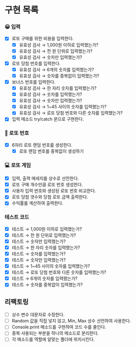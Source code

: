 # 구현 목록

### 😀 입력

- [x] 로또 구매를 위한 비용을 입력한다.
  - [x] 유효성 검사 → 1,000원 이하로 입력했는가?
  - [x] 유효성 검사 → 천 원 단위로 입력했는가?
  - [x] 유효성 검사 → 숫자만 입력했는가?
- [x] 로또 당첨 번호를 입력한다.
  - [x] 유효성 검사 → 6개의 숫자를 입력했는가?
  - [x] 유효성 검사 → 숫자를 중복없이 입력했는가?
- [x] 보너스 번호를 입력한다.
  - [x] 유효성 검사 → 한 자리 숫자를 입력했는가?
  - [x] 유효성 검사 → 숫자를 입력했는가?
  - [x] 유효성 검사 → 숫자만 입력했는가?
  - [x] 유효성 검사 → 1~45 사이의 숫자를 입력했는가?
  - [x] 유효성 검사 → 로또 당첨 번호와 다른 숫자를 입력했는가?
- [x] 입력 메소드 try/catch 문으로 구현한다.

### 🎱 로또 번호

- [x] 6자리 로또 랜덤 번호를 생성한다.
  - [x] 로또 랜덤 번호를 중복없이 생성하기

### 💻 로또 게임

- [x] 입력, 출력 메세지를 상수로 선언한다.
- [x] 로또 구매 개수만큼 로또 번호 생성한다.
- [x] 사용자 입력 번호와 생성된 로또 번호 비교한다.
- [x] 로또 당첨 갯수와 당첨 로또 금액 출력한다.
- [x] 수익률를 계산하여 출력한다.

### 테스트 코드

- [x] 테스트 → 1,000원 이하로 입력했는가?
- [x] 테스트 → 천 원 단위로 입력했는가?
- [x] 테스트 → 숫자만 입력했는가?
- [x] 테스트 → 한 자리 숫자를 입력했는가?
- [x] 테스트 → 숫자를 입력했는가?
- [x] 테스트 → 숫자만 입력했는가?
- [x] 테스트 → 1~45 사이의 숫자를 입력했는가?
- [x] 테스트 → 로또 당첨 번호와 다른 숫자를 입력했는가?
- [x] 테스트 → 6개의 숫자를 입력했는가?
- [x] 테스트 → 숫자를 중복없이 입력했는가?

## 리팩토링

- [ ] 상수 변수 대문자로 수정한다.
- [ ] Random 값을 직접 넣지 않고, Min, Max 상수 선언하여 사용한다.
- [ ] Console.print 메소드를 구현하여 코드 수를 줄인다.
- [ ] 중복 사용되는 부분을 하나의 메소드로 분리한다.
- [ ] 각 메소드를 역할에 알맞는 폴더에 위치시킨다.
